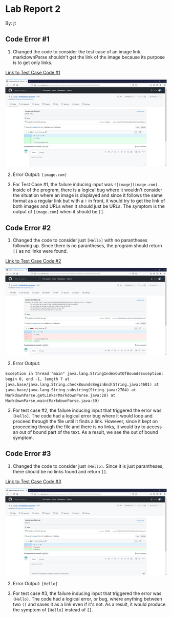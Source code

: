 # Lab Report 2
By: jt

## Code Error #1
1) Changed the code to consider the test case of an image link.  markdownParse shouldn't get the link of the image because its purpose is to get only links.

[Link to Test Case Code #1](https://github.com/jt-ucsd/markdown-parser/commit/dbac799f55482352e389c69396f4fbf62583a2cd)

![Test Case 1](https://raw.githubusercontent.com/jt-ucsd/cse15l-lab-report-2/main/Lab%20Report%202%20-%20Error%201.jpg)

2) Error Output: `[image.com]`

3) For Test Case #1, the failure inducing input was `![image](image.com)`.  Inside of the program, there is a logical bug where it wouldn't consider the situation where an image is displayed and since it follows the same format as a regular link but with a `!` in front, it would try to get the link of both images and URLs when it should just be URLs.  The symptom is the output of `[image.com]` when it should be `[]`.

## Code Error #2
1) Changed the code to consider just `[Hello]` with no parantheses following up.  Since there is no parantheses, the program should return `[]` as no links were found.

[Link to Test Case Code #2](https://github.com/jt-ucsd/markdown-parser/commit/ef0998301dbafcc8463116c0367be08a493e339b)

![Test Case 2](https://raw.githubusercontent.com/jt-ucsd/cse15l-lab-report-2/main/Lab%20Report%202%20-%20Error%202.jpg)

2) Error Output: 

`Exception in thread "main" java.lang.StringIndexOutOfBoundsException: begin 0, end -1, length 7
   at java.base/java.lang.String.checkBoundsBeginEnd(String.java:4601)
   at java.base/java.lang.String.substring(String.java:2704)
   at MarkdownParse.getLinks(MarkdownParse.java:28)
   at MarkdownParse.main(MarkdownParse.java:39)`

3) For test case #2, the failure inducing input that triggered the error was `[Hello]`.  The code had a logical error bug where it would loop and proceed through the file until it finds a link.  However, since it kept on proceeding through the file and there is no links, it would try to access an out of bound part of the text.  As a result, we see the out of bound symptom.

## Code Error #3
1) Changed the code to consider just `(Hello)`.  Since it is just parantheses, there should be no links found and return `[]`.

[Link to Test Case Code #3](https://github.com/jt-ucsd/markdown-parser/commit/09092c45967fb13977b218066e38e129addcb213)

![Test Case 3](https://raw.githubusercontent.com/jt-ucsd/cse15l-lab-report-2/main/Lab%20Report%202%20-%20Error%203.jpg)

2) Error Output: `[Hello]`

3) For test case #3, the failure inducing input that triggered the error was `(Hello)`.  The code had a logical error, or bug, where anything between two `()` and saves it as a link even if it's not.  As a result, it would produce the symptom of `[Hello]` instead of `[]`.